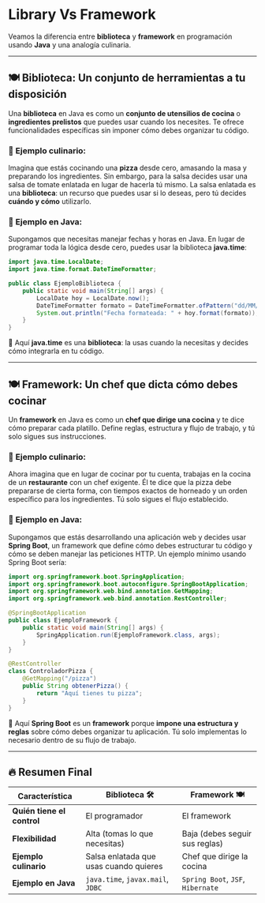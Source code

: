 # Library Vs Framework

Veamos la diferencia entre **biblioteca** y **framework** en programación usando **Java** y una analogía culinaria.

---

## 🍽️ Biblioteca: Un conjunto de herramientas a tu disposición
Una **biblioteca** en Java es como un **conjunto de utensilios de cocina** o **ingredientes prelistos** que puedes usar cuando los necesites. Te ofrece funcionalidades específicas sin imponer cómo debes organizar tu código.

### 📌 Ejemplo culinario:
Imagina que estás cocinando una **pizza** desde cero, amasando la masa y preparando los ingredientes. Sin embargo, para la salsa decides usar una salsa de tomate enlatada en lugar de hacerla tú mismo. La salsa enlatada es una **biblioteca**: un recurso que puedes usar si lo deseas, pero tú decides **cuándo y cómo** utilizarlo.

### 📌 Ejemplo en Java:
Supongamos que necesitas manejar fechas y horas en Java. En lugar de programar toda la lógica desde cero, puedes usar la biblioteca **java.time**:

```java
import java.time.LocalDate;
import java.time.format.DateTimeFormatter;

public class EjemploBiblioteca {
    public static void main(String[] args) {
        LocalDate hoy = LocalDate.now();
        DateTimeFormatter formato = DateTimeFormatter.ofPattern("dd/MM/yyyy");
        System.out.println("Fecha formateada: " + hoy.format(formato));
    }
}
```
🔹 Aquí **java.time** es una **biblioteca**: la usas cuando la necesitas y decides cómo integrarla en tu código.

---

## 🍽️ Framework: Un chef que dicta cómo debes cocinar
Un **framework** en Java es como un **chef que dirige una cocina** y te dice cómo preparar cada platillo. Define reglas, estructura y flujo de trabajo, y tú solo sigues sus instrucciones.

### 📌 Ejemplo culinario:
Ahora imagina que en lugar de cocinar por tu cuenta, trabajas en la cocina de un **restaurante** con un chef exigente. Él te dice que la pizza debe prepararse de cierta forma, con tiempos exactos de horneado y un orden específico para los ingredientes. Tú solo sigues el flujo establecido.

### 📌 Ejemplo en Java:
Supongamos que estás desarrollando una aplicación web y decides usar **Spring Boot**, un framework que define cómo debes estructurar tu código y cómo se deben manejar las peticiones HTTP. Un ejemplo mínimo usando Spring Boot sería:

```java
import org.springframework.boot.SpringApplication;
import org.springframework.boot.autoconfigure.SpringBootApplication;
import org.springframework.web.bind.annotation.GetMapping;
import org.springframework.web.bind.annotation.RestController;

@SpringBootApplication
public class EjemploFramework {
    public static void main(String[] args) {
        SpringApplication.run(EjemploFramework.class, args);
    }
}

@RestController
class ControladorPizza {
    @GetMapping("/pizza")
    public String obtenerPizza() {
        return "Aquí tienes tu pizza";
    }
}
```

🔹 Aquí **Spring Boot** es un **framework** porque **impone una estructura y reglas** sobre cómo debes organizar tu aplicación. Tú solo implementas lo necesario dentro de su flujo de trabajo.

---

## 🔥 **Resumen Final**
| Característica        | Biblioteca 🛠️  | Framework 🍽️ |
|----------------------|---------------|--------------|
| **Quién tiene el control** | El programador | El framework |
| **Flexibilidad** | Alta (tomas lo que necesitas) | Baja (debes seguir sus reglas) |
| **Ejemplo culinario** | Salsa enlatada que usas cuando quieres | Chef que dirige la cocina |
| **Ejemplo en Java** | `java.time`, `javax.mail`, `JDBC` | `Spring Boot`, `JSF`, `Hibernate` |

